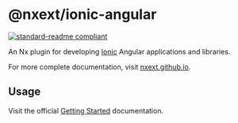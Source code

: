 # @nxext/ionic-angular

[![standard-readme compliant](https://img.shields.io/badge/standard--readme-OK-green.svg?style=flat-square)](https://github.com/RichardLitt/standard-readme)

An Nx plugin for developing [Ionic](https://ionicframework.com/docs) Angular applications and libraries.

For more complete documentation, visit [nxext.github.io](https://nxext.github.io/nx-extensions-ionic/docs/ionic-angular/overview.html).

## Usage

Visit the official [Getting Started](https://nxext.github.io/nx-extensions-ionic/docs/ionic-angular/getting-started.html) documentation.
